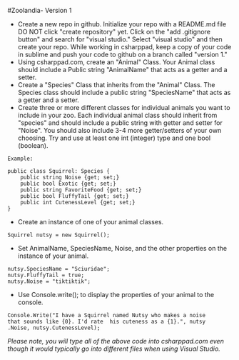 #Zoolandia- Version 1

* Create a new repo in github. Initialize your repo with a README.md file DO NOT click "create repository" yet. Click on the "add .gitignore button" and search for "visual studio." Select "visual studio" and then create your repo. While working in csharppad, keep a copy of your code in sublime and push your code to github on a branch called "version 1."
* Using csharppad.com, create an "Animal" Class. Your Animal class should include a Public string "AnimalName" that acts as a getter and a setter.
* Create a "Species" Class that inherits from the "Animal" Class. The Species class should include a public string "SpeciesName" that acts as a getter and a setter.
* Create three or more different classes for individual animals you want to include in your zoo. Each individual animal class should inherit from "species" and should include a public string with getter and setter for "Noise". You should also include 3-4 more getter/setters of your own choosing. Try and use at least one int (integer) type and one bool (boolean).
``` 
Example:

public class Squirrel: Species {
	public string Noise {get; set;}
	public bool Exotic {get; set;}
	public string FavoriteFood {get; set;}
	public bool FluffyTail {get; set;}
	public int CutenessLevel {get; set;}
}

```

* Create an instance of one of your animal classes.

```
Squirrel nutsy = new Squirrel();

```
* Set AnimalName, SpeciesName, Noise, and the other properties on the instance of  your animal.
```
nutsy.SpeciesName = "Sciuridae";
nutsy.FluffyTail = true;
nutsy.Noise = "tiktiktik";

```
* Use Console.write(); to display the properties of your animal to the console.
```
Console.Write("I have a Squirrel named Nutsy who makes a noise 
that sounds like {0}. I'd rate  his cuteness as a {1}.", nutsy
.Noise, nutsy.CutenessLevel);
```
*Please note, you will type all of the above code into csharppad.com even though it would typically go into different files when using Visual Studio.*

